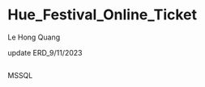 # Hue_Festival_Online_Ticket
<p>Le Hong Quang</p>
<p>update ERD_9/11/2023</p>

<p><img src = "https://i.ibb.co/VmRBTq6/img-db-projectticket.png" alt = ""></p>
MSSQL
<p><img src="https://i.ibb.co/5jQ80kn/db.png" alt=""></p>

